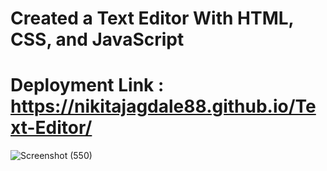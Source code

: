 # Created a Text Editor With HTML, CSS, and JavaScript
# Deployment Link : https://nikitajagdale88.github.io/Text-Editor/
![Screenshot (550)](https://github.com/NikitaJagdale88/Text-Editor/assets/128221436/4e49e243-cd9e-4ab5-ae79-4df7732674f6)
